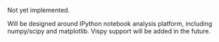 Not yet implemented.  
  
Will be designed around IPython notebook analysis platform, including numpy/scipy and matplotlib. Vispy support will be
added in the future.